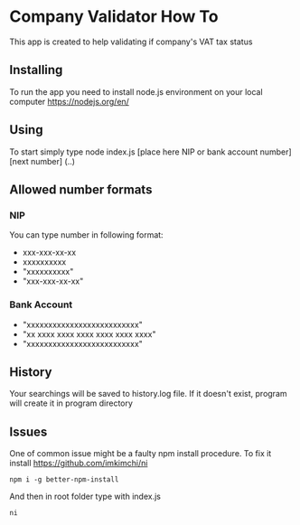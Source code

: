 # Company Validator How To

This app is created to help validating if company's VAT tax status

## Installing

To run the app you need to install node.js environment on your local computer
https://nodejs.org/en/

## Using

To start simply type node index.js [place here NIP or bank account number] [next number] (..)

## Allowed number formats
### NIP
You can type number in following format:
* xxx-xxx-xx-xx
* xxxxxxxxxx
* "xxxxxxxxxx"
* "xxx-xxx-xx-xx"
### Bank Account
* "xxxxxxxxxxxxxxxxxxxxxxxxxx"
* "xx xxxx xxxx xxxx xxxx xxxx xxxx"
* "xxxxxxxxxxxxxxxxxxxxxxxxxx"

## History
Your searchings will be saved to history.log file. If it doesn't exist, program will create it in program directory

## Issues

One of common issue might be a faulty npm install procedure. To fix it install https://github.com/imkimchi/ni
```
npm i -g better-npm-install
```
And then in root folder type with index.js
```
ni
```